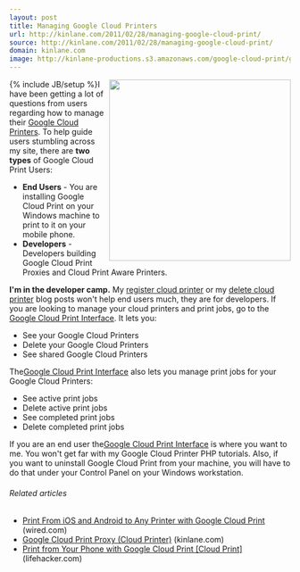 ```yaml
---
layout: post
title: Managing Google Cloud Printers
url: http://kinlane.com/2011/02/28/managing-google-cloud-print/
source: http://kinlane.com/2011/02/28/managing-google-cloud-print/
domain: kinlane.com
image: http://kinlane-productions.s3.amazonaws.com/google-cloud-print/google-cloud-print.png
---
```

{% include JB/setup %}<img src="http://kinlane-productions.s3.amazonaws.com/google-cloud-print/google-cloud-print.png" alt="" width="325" align="right" />I have been getting a lot of questions from users regarding how to manage their <a title="Google Cloud Printers" href="http://www.google.com/landing/cloudprint/win-enable.html" target="_blank">Google Cloud Printers</a>. To help guide users stumbling across my site, there are <span class="c1"><strong>two types</strong></span> of Google Cloud Print Users:
<ul class="mainlist">
     <li>
          <strong>End Users</strong> - You are installing Google Cloud Print on your Windows machine to print to it on your mobile phone.
     </li>
     <li>
          <strong>Developers</strong> - Developers building Google Cloud Print Proxies and Cloud Print Aware Printers.
     </li>
</ul><strong><span class="c1">I'm in the developer camp.</span></strong> My <a title="Register Cloud Printer" href="http://www.kinlane.com/2011/02/google-cloud-print-register/" target="_blank">register cloud printer</a> or my <a title="Delete Cloud Printer" href="http://www.kinlane.com/2011/02/google-cloud-print-delete/" target="_blank">delete cloud printer</a> blog posts won't help end users much, they are for developers. If you are looking to manage your cloud printers and print jobs, go to the <a title="Google Cloud Print Interface" href="http://www.google.com/cloudprint/" target="_blank">Google Cloud Print Interface</a>. It lets you:
<ul class="mainlist">
     <li>See your Google Cloud Printers
     </li>
     <li>Delete your Google Cloud Printers
     </li>
     <li>See shared Google Cloud Printers
     </li>
</ul>The<a title="Google Cloud Print Interface" href="http://www.google.com/cloudprint/" target="_blank">Google Cloud Print Interface</a> also lets you manage print jobs for your Google Cloud Printers:
<ul class="mainlist">
     <li>See active print jobs
     </li>
     <li>Delete active print jobs
     </li>
     <li>See completed print jobs
     </li>
     <li>Delete completed print jobs
     </li>
</ul>If you are an end user the<a title="Google Cloud Print Interface" href="http://www.google.com/cloudprint/" target="_blank">Google Cloud Print Interface</a> is where you want to me. You won't get far with my Google Cloud Printer PHP tutorials. Also, if you want to uninstall Google Cloud Print from your machine, you will have to do that under your Control Panel on your Windows workstation.
<h6 class="zemanta-related-title c2">
     Related articles
</h6>
<ul class="zemanta-article-ul">
     <li class="zemanta-article-ul-li">
          <a href="http://www.wired.com/gadgetlab/2011/01/print-from-ios-and-android-to-any-printer-with-google-cloud-print/">Print From iOS and Android to Any Printer with Google Cloud Print</a> (wired.com)
     </li>
     <li class="zemanta-article-ul-li">
          <a href="http://www.kinlane.com/2011/02/google-cloud-print-proxy-cloud-printer/">Google Cloud Print Proxy (Cloud Printer)</a> (kinlane.com)
     </li>
     <li class="zemanta-article-ul-li">
          <a href="http://lifehacker.com/5742035/heres-how-to-print-from-your-phone-with-google-cloud-print">Print from Your Phone with Google Cloud Print [Cloud Print]</a> (lifehacker.com)
     </li>
</ul>